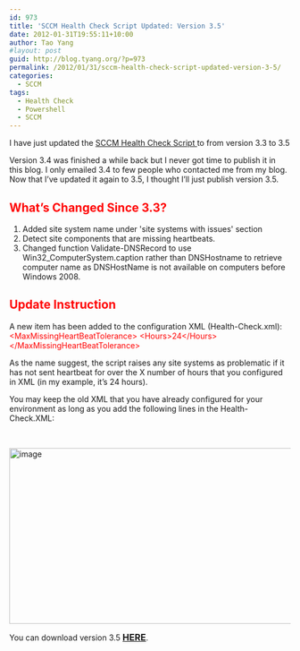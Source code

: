 ```yaml
---
id: 973
title: 'SCCM Health Check Script Updated: Version 3.5'
date: 2012-01-31T19:55:11+10:00
author: Tao Yang
#layout: post
guid: http://blog.tyang.org/?p=973
permalink: /2012/01/31/sccm-health-check-script-updated-version-3-5/
categories:
  - SCCM
tags:
  - Health Check
  - Powershell
  - SCCM
---
```

I have just updated the <a title="SCCM Health Check Script" href="http://blog.tyang.org/2011/03/30/powershell-script-sccm-health-check/">SCCM Health Check Script </a>to from version 3.3 to 3.5

Version 3.4 was finished a while back but I never got time to publish it in this blog. I only emailed 3.4 to few people who contacted me from my blog. Now that I’ve updated it again to 3.5, I thought I’ll just publish version 3.5.
<h2><span style="color: #ff0000;">What’s Changed Since 3.3?</span></h2>
<ol>
	<li>Added site system name under 'site systems with issues' section</li>
	<li>Detect site components that are missing heartbeats.</li>
	<li>Changed function Validate-DNSRecord to use Win32_ComputerSystem.caption rather than DNSHostname to retrieve computer name as DNSHostName is not available on computers before Windows 2008.</li>
</ol>
<h2><span style="color: #ff0000;">Update Instruction</span></h2>
A new item has been added to the configuration XML (Health-Check.xml):
<span style="color: #ff0000;">   &lt;MaxMissingHeartBeatTolerance&gt;
&lt;Hours&gt;24&lt;/Hours&gt;
&lt;/MaxMissingHeartBeatTolerance&gt;</span>

As the name suggest, the script raises any site systems as problematic if it has not sent heartbeat for over the X number of hours that you configured in XML (in my example, it’s 24 hours).

You may keep the old XML that you have already configured for your environment as long as you add the following lines in the Health-Check.XML:

&nbsp;

<a href="http://blog.tyang.org/wp-content/uploads/2012/01/image62.png"><img style="background-image: none; padding-left: 0px; padding-right: 0px; display: inline; padding-top: 0px; border: 0px;" title="image" src="http://blog.tyang.org/wp-content/uploads/2012/01/image_thumb62.png" alt="image" width="532" height="314" border="0" /></a>

You can download version 3.5 <span style="font-size: medium;"><strong><a href="http://blog.tyang.org/wp-content/uploads/2012/01/SCCM-Health-Check-v3.5.zip">HERE</a></strong></span>.